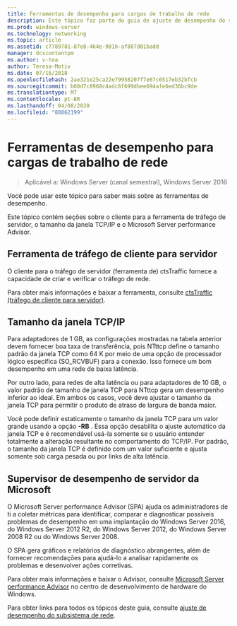 ```yaml
---
title: Ferramentas de desempenho para cargas de trabalho de rede
description: Este tópico faz parte do guia de ajuste de desempenho do subsistema de rede para o Windows Server 2016.
ms.prod: windows-server
ms.technology: networking
ms.topic: article
ms.assetid: c7789781-87e8-464e-981b-af887d01badd
manager: dcscontentpm
ms.author: v-tea
author: Teresa-Motiv
ms.date: 07/16/2018
ms.openlocfilehash: 2ae321e25ca22e79958207f7e67c6517eb32bfcb
ms.sourcegitcommit: b00d7c8968c4adc8f699dbee694afe6ed36bc9de
ms.translationtype: MT
ms.contentlocale: pt-BR
ms.lasthandoff: 04/08/2020
ms.locfileid: "80862199"
---
```

# <a name="performance-tools-for-network-workloads"></a>Ferramentas de desempenho para cargas de trabalho de rede

>Aplicável a: Windows Server (canal semestral), Windows Server 2016

Você pode usar este tópico para saber mais sobre as ferramentas de desempenho.

Este tópico contém seções sobre o cliente para a ferramenta de tráfego de servidor, o tamanho da janela TCP/IP e o Microsoft Server performance Advisor.

##  <a name="client-to-server-traffic-tool"></a><a name="bkmk_tuning"></a>Ferramenta de tráfego de cliente para servidor

O cliente para o tráfego de servidor \(ferramenta de\) ctsTraffic fornece a capacidade de criar e verificar o tráfego de rede.

Para obter mais informações e baixar a ferramenta, consulte [ctsTraffic (tráfego de cliente para servidor)](https://github.com/Microsoft/ctsTraffic).
  
##  <a name="tcpip-window-size"></a><a name="bkmk_size"></a>Tamanho da janela TCP/IP

Para adaptadores de 1 GB, as configurações mostradas na tabela anterior devem fornecer boa taxa de transferência, pois NTttcp define o tamanho padrão da janela TCP como 64 K por meio de uma opção de processador lógico específica \(SO_RCVBUF\) para a conexão. Isso fornece um bom desempenho em uma rede de baixa latência.  

Por outro lado, para redes de alta latência ou para adaptadores de 10 GB, o valor padrão de tamanho de janela TCP para NTttcp gera um desempenho inferior ao ideal. Em ambos os casos, você deve ajustar o tamanho da janela TCP para permitir o produto de atraso de largura de banda maior.  

Você pode definir estaticamente o tamanho da janela TCP para um valor grande usando a opção **-RB** . Essa opção desabilita o ajuste automático da janela TCP e é recomendável usá-la somente se o usuário entender totalmente a alteração resultante no comportamento do TCP/IP. Por padrão, o tamanho da janela TCP é definido com um valor suficiente e ajusta somente sob carga pesada ou por links de alta latência.  

##  <a name="microsoft-server-performance-advisor"></a><a name="bkmk_advisor"></a>Supervisor de desempenho de servidor da Microsoft

O Microsoft Server performance Advisor \(SPA\) ajuda os administradores de ti a coletar métricas para identificar, comparar e diagnosticar possíveis problemas de desempenho em uma implantação do Windows Server 2016, do Windows Server 2012 R2, do Windows Server 2012, do Windows Server 2008 R2 ou do Windows Server 2008. 

O SPA gera gráficos e relatórios de diagnóstico abrangentes, além de fornecer recomendações para ajudá-lo a analisar rapidamente os problemas e desenvolver ações corretivas.  
  
 Para obter mais informações e baixar o Advisor, consulte [Microsoft Server performance Advisor](https://msdn.microsoft.com/library/windows/hardware/dn481522.aspx) no centro de desenvolvimento de hardware do Windows.

Para obter links para todos os tópicos deste guia, consulte [ajuste de desempenho do subsistema de rede](net-sub-performance-top.md).